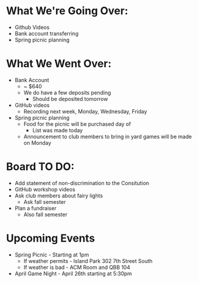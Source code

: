 # What We're Going Over:

- Github Videos
- Bank account transferring
- Spring picnic planning

# What We Went Over:

- Bank Account
  - ~ $640 
  - We do have a few deposits pending
    - Should be deposited tomorrow
- GitHub videos
    - Recording next week, Monday, Wednesday, Friday
- Spring picnic planning
    - Food for the picnic will be purchased day of
        - List was made today
    - Announcement to club members to bring in yard games will be made on Monday


# Board TO DO:

- Add statement of non-discrimination to the Consitution
- GitHub workshop videos
- Ask club members about fairy lights
    - Ask fall semester
- Plan a fundraiser
    - Also fall semester

# Upcoming Events

- Spring Picnic - Starting at 1pm
  - If weather permits - Island Park 302 7th Street South
  - If weather is bad - ACM Room and QBB 104
- April Game Night - April 26th starting at 5:30pm
